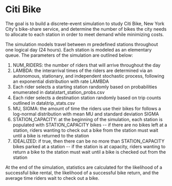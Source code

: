 # Citi Bike
The goal is to build a discrete-event simulation to study Citi Bike, New York City's bike-share service, and determine the number of bikes the city needs to allocate to each station in order to meet demand while minimizing costs.

The simulation models travel between $m$ predefined stations throughout one logical day (24 hours). Each station is modeled as an elementary queue.
The parameters of the simulation are outlined below:
1. NUM_RIDERS: the number of riders that will arrive throughout the day
2. LAMBDA: the interarrival times of the riders are determined via an autonomous, stationary, and independent stochastic process, following an exponential distribution with rate LAMBDA
3. Each rider selects a starting station randomly based on probabilities enumerated in data\start_station_probs.csv
4. Each rider selects a destination station randomly based on trip counts outlined in data\trip_stats.csv
5. MU, SIGMA: the amount of time the riders use their bikes for follows a log-normal distribution with mean MU and standard deviation SIGMA
6. STATION_CAPACITY: at the beginning of the simulation, each station is populated with STATION_CAPACITY bikes -- if there are no bikes left at a station, riders wanting to check out a bike from the station must wait until a bike is returned to the station
7. IDEALIZED: if true, then there can be no more than STATION_CAPACITY bikes parked at a station -- if the station is at capacity, riders wanting to return a bike to the station must wait until a bike is checked out from the station

At the end of the simulation, statistics are calculated for the likelihood of a successful bike rental, the likelihood of a successful bike return, and the average time riders wait to check out a bike.